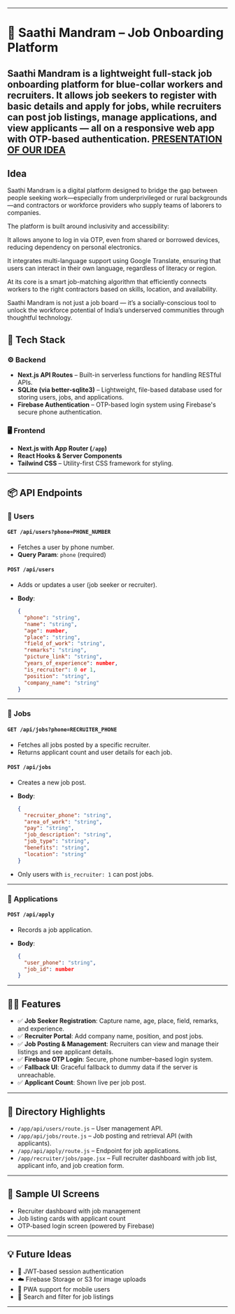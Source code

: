 
---

# 📱 Saathi Mandram – Job Onboarding Platform

**Saathi Mandram** is a lightweight full-stack job onboarding platform for blue-collar workers and recruiters. It allows **job seekers** to register with basic details and apply for jobs, while **recruiters** can post job listings, manage applications, and view applicants — all on a responsive web app with OTP-based authentication.
[PRESENTATION OF OUR IDEA](https://www.transfernow.net/dl/20250729G765JbK9)
---

## Idea
Saathi Mandram is a digital platform designed to bridge the gap between people seeking work—especially from underprivileged or rural backgrounds—and contractors or workforce providers who supply teams of laborers to companies.

The platform is built around inclusivity and accessibility:

It allows anyone to log in via OTP, even from shared or borrowed devices, reducing dependency on personal electronics.

It integrates multi-language support using Google Translate, ensuring that users can interact in their own language, regardless of literacy or region.


At its core is a smart job-matching algorithm that efficiently connects workers to the right contractors based on skills, location, and availability.

Saathi Mandram is not just a job board — it’s a socially-conscious tool to unlock the workforce potential of India’s underserved communities through thoughtful technology.

## 🔧 Tech Stack

### ⚙️ Backend

* **Next.js API Routes** – Built-in serverless functions for handling RESTful APIs.
* **SQLite (via better-sqlite3)** – Lightweight, file-based database used for storing users, jobs, and applications.
* **Firebase Authentication** – OTP-based login system using Firebase's secure phone authentication.

### 🖥 Frontend

* **Next.js with App Router (`/app`)**
* **React Hooks & Server Components**
* **Tailwind CSS** – Utility-first CSS framework for styling.

---

## 📦 API Endpoints

### 📍 Users

#### `GET /api/users?phone=PHONE_NUMBER`

* Fetches a user by phone number.
* **Query Param**: `phone` (required)

#### `POST /api/users`

* Adds or updates a user (job seeker or recruiter).
* **Body**:

  ```json
  {
    "phone": "string",
    "name": "string",
    "age": number,
    "place": "string",
    "field_of_work": "string",
    "remarks": "string",
    "picture_link": "string",
    "years_of_experience": number,
    "is_recruiter": 0 or 1,
    "position": "string",
    "company_name": "string"
  }
  ```

---

### 📍 Jobs

#### `GET /api/jobs?phone=RECRUITER_PHONE`

* Fetches all jobs posted by a specific recruiter.
* Returns applicant count and user details for each job.

#### `POST /api/jobs`

* Creates a new job post.
* **Body**:

  ```json
  {
    "recruiter_phone": "string",
    "area_of_work": "string",
    "pay": "string",
    "job_description": "string",
    "job_type": "string",
    "benefits": "string",
    "location": "string"
  }
  ```
* Only users with `is_recruiter: 1` can post jobs.

---

### 📍 Applications

#### `POST /api/apply`

* Records a job application.
* **Body**:

  ```json
  {
    "user_phone": "string",
    "job_id": number
  }
  ```

---

## 🧑‍💼 Features

* ✅ **Job Seeker Registration**: Capture name, age, place, field, remarks, and experience.
* ✅ **Recruiter Portal**: Add company name, position, and post jobs.
* ✅ **Job Posting & Management**: Recruiters can view and manage their listings and see applicant details.
* ✅ **Firebase OTP Login**: Secure, phone number–based login system.
* ✅ **Fallback UI**: Graceful fallback to dummy data if the server is unreachable.
* ✅ **Applicant Count**: Shown live per job post.

---

## 📁 Directory Highlights

* `/app/api/users/route.js` – User management API.
* `/app/api/jobs/route.js` – Job posting and retrieval API (with applicants).
* `/app/api/apply/route.js` – Endpoint for job applications.
* `/app/recruiter/jobs/page.jsx` – Full recruiter dashboard with job list, applicant info, and job creation form.

---

## 📸 Sample UI Screens

* Recruiter dashboard with job management
* Job listing cards with applicant count
* OTP-based login screen (powered by Firebase)

---

## 💡 Future Ideas

* 🔐 JWT-based session authentication
* ☁️ Firebase Storage or S3 for image uploads
* 📱 PWA support for mobile users
* 🔎 Search and filter for job listings

---
